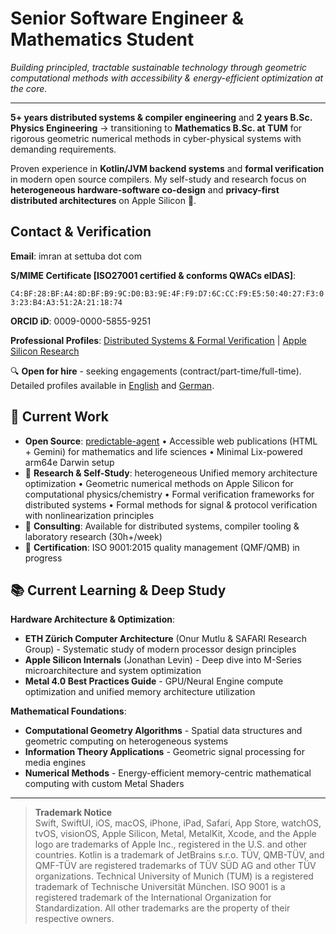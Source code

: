 # Senior Software Engineer & Mathematics Student

*Building principled, tractable sustainable technology through geometric computational methods with accessibility & energy-efficient optimization at the core.*

---

**5+ years distributed systems & compiler engineering** and **2 years B.Sc. Physics Engineering** → transitioning to **Mathematics B.Sc. at TUM** for rigorous geometric numerical methods in cyber-physical systems with demanding requirements.

Proven experience in **Kotlin/JVM backend systems** and **formal verification** in modern open source compilers. My self-study and research focus on **heterogeneous hardware-software co-design** and **privacy-first distributed architectures** on Apple Silicon 🍏.

## Contact & Verification

**Email**: imran at settuba dot com

**S/MIME Certificate [ISO27001 certified & conforms QWACs eIDAS]**:

`C4:BF:28:BF:A4:8D:BF:B9:9C:D0:B3:9E:4F:F9:D7:6C:CC:F9:E5:50:40:27:F3:03:23:B4:A3:51:2A:21:18:74`

**ORCID iD**: 0009-0000-5855-9251

**Professional Profiles**: [Distributed Systems & Formal Verification](https://github.com/i-walker) | [Apple Silicon Research](https://github.com/settubaDev)

🔍 **Open for hire** - seeking engagements (contract/part-time/full-time). Detailed profiles available in [English](Profile-en.md) and [German](Profile-de.md).

## 🔨 Current Work

- **Open Source**: [predictable-agent](https://github.com/predictable-machines/predictable-agents) • Accessible web publications (HTML + Gemini) for mathematics and life sciences • Minimal Lix-powered arm64e Darwin setup
- 🔬 **Research & Self-Study**: heterogeneous Unified memory architecture optimization • Geometric numerical methods on Apple Silicon for computational physics/chemistry • Formal verification frameworks for distributed systems • Formal methods for signal & protocol verification with nonlinearization principles
- 📝 **Consulting**: Available for distributed systems, compiler tooling & laboratory research (30h+/week)
- 🔄 **Certification**: ISO 9001:2015 quality management (QMF/QMB) in progress


## 📚 Current Learning & Deep Study

**Hardware Architecture & Optimization**:
- **ETH Zürich Computer Architecture** (Onur Mutlu & SAFARI Research Group) - Systematic study of modern processor design principles
- **Apple Silicon Internals** (Jonathan Levin) - Deep dive into M-Series microarchitecture and system optimization
- **Metal 4.0 Best Practices Guide** - GPU/Neural Engine compute optimization and unified memory architecture utilization

**Mathematical Foundations**:
- **Computational Geometry Algorithms** - Spatial data structures and geometric computing on heterogeneous systems
- **Information Theory Applications** - Geometric signal processing for media engines
- **Numerical Methods** - Energy-efficient memory-centric mathematical computing with custom Metal Shaders

---

> **Trademark Notice**  
> Swift, SwiftUI, iOS, macOS, iPhone, iPad, Safari, App Store, watchOS, tvOS, visionOS,
> Apple Silicon, Metal, MetalKit, Xcode, and the Apple logo are trademarks of Apple Inc.,
> registered in the U.S. and other countries. Kotlin is a trademark of JetBrains s.r.o.
> TÜV, QMB-TÜV, and QMF-TÜV are registered trademarks of TÜV SÜD AG and other TÜV organizations. 
> Technical University of Munich (TUM) is a registered
> trademark of Technische Universität München. ISO 9001 is a registered trademark of the
> International Organization for Standardization. All other trademarks are the property of
> their respective owners.
